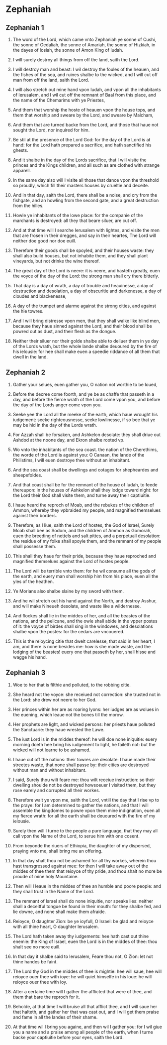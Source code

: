 # Zephaniah

## Zephaniah 1

1. The word of the Lord, which came vnto Zephaniah ye sonne of Cushi, the sonne of Gedaliah, the sonne of Amariah, the sonne of Hizkiah, in the dayes of Iosiah, the sonne of Amon King of Iudah.

2. I will surely destroy all things from off the land, saith the Lord.

3. I will destroy man and beast: I wil destroy the foules of the heauen, and the fishes of the sea, and ruines shalbe to the wicked, and I will cut off man from off the land, saith the Lord.

4. I will also stretch out mine hand vpon Iudah, and vpon all the inhabitants of Ierusalem, and I wil cut off the remnant of Baal from this place, and the name of the Chemarims with ye Priestes,

5. And them that worship the hoste of heauen vpon the house tops, and them that worship and sweare by the Lord, and sweare by Malcham,

6. And them that are turned backe from the Lord, and those that haue not sought the Lord, nor inquired for him.

7. Be stil at the presence of the Lord God: for the day of the Lord is at hand: for the Lord hath prepared a sacrifice, and hath sanctified his ghests.

8. And it shalbe in the day of the Lords sacrifice, that I will visite the princes and the Kings children, and all such as are clothed with strange apparell.

9. In the same day also will I visite all those that dance vpon the threshold so proudly, which fill their masters houses by crueltie and deceite.

10. And in that day, saith the Lord, there shall be a noise, and cry from the fishgate, and an howling from the second gate, and a great destruction from the hilles.

11. Howle ye inhabitants of the lowe place: for the companie of the marchants is destroyed: all they that beare siluer, are cut off.

12. And at that time will I searche Ierusalem with lightes, and visite the men that are frosen in their dregges, and say in their heartes, The Lord will neither doe good nor doe euill.

13. Therefore their goods shall be spoyled, and their houses waste: they shall also build houses, but not inhabite them, and they shall plant vineyards, but not drinke the wine thereof.

14. The great day of the Lord is neere: it is neere, and hasteth greatly, euen the voyce of the day of the Lord: the strong man shall cry there bitterly.

15. That day is a day of wrath, a day of trouble and heauinesse, a day of destruction and desolation, a day of obscuritie and darkenesse, a day of cloudes and blackenesse,

16. A day of the trumpet and alarme against the strong cities, and against the hie towres.

17. And I will bring distresse vpon men, that they shall walke like blind men, because they haue sinned against the Lord, and their blood shall be powred out as dust, and their flesh as the dongue.

18. Neither their siluer nor their golde shalbe able to deliuer them in ye day of the Lords wrath, but the whole lande shalbe deuoured by the fire of his ielousie: for hee shall make euen a speedie riddance of all them that dwell in the land.  

## Zephaniah 2

1. Gather your selues, euen gather you, O nation not worthie to be loued,

2. Before the decree come foorth, and ye be as chaffe that passeth in a day, and before the fierce wrath of the Lord come vpon you, and before the day of the Lords anger come vpon you.

3. Seeke yee the Lord all the meeke of the earth, which haue wrought his iudgement: seeke righteousnesse, seeke lowlinesse, if so bee that ye may be hid in the day of the Lords wrath.

4. For Azzah shall be forsaken, and Ashkelon desolate: they shall driue out Ashdod at the noone day, and Ekron shalbe rooted vp.

5. Wo vnto the inhabitants of the sea coast. the nation of the Cherethims, the worde of the Lord is against you: O Canaan, the lande of the Philistims, I will euen destroye thee without an inhabitant.

6. And the sea coast shall be dwellings and cotages for shepheardes and sheepefoldes.

7. And that coast shall be for the remnant of the house of Iudah, to feede thereupon: in the houses of Ashkelon shall they lodge toward night: for the Lord their God shall visite them, and turne away their captiuitie.

8. I haue heard the reproch of Moab, and the rebukes of the children of Ammon, whereby they vpbraided my people, and magnified themselues against their borders.

9. Therefore, as I liue, saith the Lord of hostes, the God of Israel, Surely Moab shall bee as Sodom, and the children of Ammon as Gomorah, euen the breeding of nettels and salt pittes, and a perpetuall desolation: the residue of my folke shall spoyle them, and the remnant of my people shall possesse them.

10. This shall they haue for their pride, because they haue reproched and magnified themselues against the Lord of hostes people.

11. The Lord will be terrible vnto them: for he wil consume all the gods of the earth, and euery man shall worship him from his place, euen all the yles of the heathen.

12. Ye Morians also shalbe slaine by my sword with them.

13. And he wil stretch out his hand against the North, and destroy Asshur, and will make Nineueh desolate, and waste like a wildernesse.

14. And flockes shall lie in the middes of her, and all the beastes of the nations, and the pelicane, and the owle shall abide in the vpper postes of it: the voyce of birdes shall sing in the windowes, and desolations shalbe vpon the postes: for the cedars are vncouered.

15. This is the reioycing citie that dwelt carelesse, that said in her heart, I am, and there is none besides me: how is she made waste, and the lodging of the beastes! euery one that passeth by her, shall hisse and wagge his hand.  

## Zephaniah 3

1. Woe to her that is filthie and polluted, to the robbing citie.

2. She heard not the voyce: she receiued not correction: she trusted not in the Lord: she drew not neere to her God.

3. Her princes within her are as roaring lyons: her iudges are as wolues in the euening, which leaue not the bones till the morow.

4. Her prophets are light, and wicked persons: her priests haue polluted the Sanctuarie: they haue wrested the Lawe.

5. The iust Lord is in the middes thereof: he will doe none iniquitie: euery morning doeth hee bring his iudgement to light, he faileth not: but the wicked will not learne to be ashamed.

6. I haue cut off the nations: their towres are desolate: I haue made their streetes waste, that none shall passe by: their cities are destroyed without man and without inhabitant.

7. I said, Surely thou wilt feare me: thou wilt receiue instruction: so their dwelling shoulde not be destroyed howsoeuer I visited them, but they rose earely and corrupted all their workes.

8. Therefore wait ye vpon me, saith the Lord, vntill the day that I rise vp to the praye: for I am determined to gather the nations, and that I will assemble the kingdomes to powre vpon them mine indignation, euen all my fierce wrath: for all the earth shall be deuoured with the fire of my ielousie.

9. Surely then will I turne to the people a pure language, that they may all call vpon the Name of the Lord, to serue him with one cosent.

10. From beyonde the riuers of Ethiopia, the daughter of my dispersed, praying vnto me, shall bring me an offering.

11. In that day shalt thou not be ashamed for all thy workes, wherein thou hast transgressed against mee: for then I will take away out of the middes of thee them that reioyce of thy pride, and thou shalt no more be proude of mine holy Mountaine.

12. Then will I leaue in the middes of thee an humble and poore people: and they shall trust in the Name of the Lord.

13. The remnant of Israel shall do none iniquitie, nor speake lies: neither shall a deceitful tongue be found in their mouth: for they shalbe fed, and lie downe, and none shall make them afraide.

14. Reioyce, O daughter Zion: be ye ioyfull, O Israel: be glad and reioyce with all thine heart, O daughter Ierusalem.

15. The Lord hath taken away thy iudgements: hee hath cast out thine enemie: the King of Israel, euen the Lord is in the middes of thee: thou shalt see no more euill.

16. In that day it shalbe said to Ierusalem, Feare thou not, O Zion: let not thine handes be faint.

17. The Lord thy God in the middes of thee is mightie: hee will saue, hee will reioyce ouer thee with ioye: he will quiet himselfe in his loue: he will reioyce ouer thee with ioy.

18. After a certaine time will I gather the afflicted that were of thee, and them that bare the reproch for it.

19. Beholde, at that time I will bruise all that afflict thee, and I will saue her that halteth, and gather her that was cast out, and I will get them praise and fame in all the landes of their shame.

20. At that time wil I bring you againe, and then wil I gather you: for I wil giue you a name and a praise among all people of the earth, when I turne backe your captiuitie before your eyes, saith the Lord.   